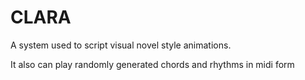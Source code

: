# CLARA
A system used to script visual novel style animations.

It also can play randomly generated chords and rhythms in midi form
